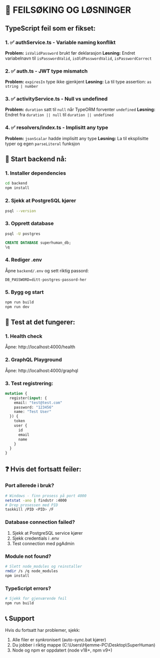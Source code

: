 # 🐛 FEILSØKING OG LØSNINGER

## TypeScript feil som er fikset:

### 1. ✅ authService.ts - Variable naming konflikt
**Problem:** `isValidPassword` brukt før deklarasjon
**Løsning:** Endret variabelnavn til `isPasswordValid`, `isOldPasswordValid`, `isPasswordCorrect`

### 2. ✅ auth.ts - JWT type mismatch
**Problem:** `expiresIn` type ikke gjenkjent
**Løsning:** La til type assertion: `as string | number`

### 3. ✅ activityService.ts - Null vs undefined
**Problem:** `duration` satt til `null` når TypeORM forventer `undefined`
**Løsning:** Endret fra `duration || null` til `duration || undefined`

### 4. ✅ resolvers/index.ts - Implisitt any type
**Problem:** `jsonScalar` hadde implisitt any type
**Løsning:** La til eksplisitte typer og egen `parseLiteral` funksjon

## 🚀 Start backend nå:

### 1. Installer dependencies
```bash
cd backend
npm install
```

### 2. Sjekk at PostgreSQL kjører
```bash
psql --version
```

### 3. Opprett database
```bash
psql -U postgres
```
```sql
CREATE DATABASE superhuman_db;
\q
```

### 4. Rediger .env
Åpne `backend/.env` og sett riktig passord:
```
DB_PASSWORD=ditt-postgres-passord-her
```

### 5. Bygg og start
```bash
npm run build
npm run dev
```

## 🧪 Test at det fungerer:

### 1. Health check
Åpne: http://localhost:4000/health

### 2. GraphQL Playground
Åpne: http://localhost:4000/graphql

### 3. Test registrering:
```graphql
mutation {
  register(input: {
    email: "test@test.com"
    password: "123456"
    name: "Test User"
  }) {
    token
    user {
      id
      email
      name
    }
  }
}
```

## ❓ Hvis det fortsatt feiler:

### Port allerede i bruk?
```bash
# Windows - finn prosess på port 4000
netstat -ano | findstr :4000
# Drep prosessen med PID
taskkill /PID <PID> /F
```

### Database connection failed?
1. Sjekk at PostgreSQL service kjører
2. Sjekk credentials i .env
3. Test connection med pgAdmin

### Module not found?
```bash
# Slett node_modules og reinstaller
rmdir /s /q node_modules
npm install
```

### TypeScript errors?
```bash
# Sjekk for gjenværende feil
npm run build
```

## 📞 Support
Hvis du fortsatt har problemer, sjekk:
1. Alle filer er synkronisert (auto-sync.bat kjører)
2. Du jobber i riktig mappe (C:\Users\Hjemme-PC\Desktop\SuperHuman)
3. Node og npm er oppdatert (node v18+, npm v9+)
